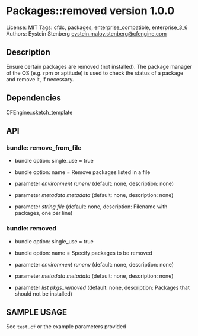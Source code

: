 # Packages::removed version 1.0.0

License: MIT
Tags: cfdc, packages, enterprise_compatible, enterprise_3_6
Authors: Eystein Stenberg <eystein.maloy.stenberg@cfengine.com>

## Description
Ensure certain packages are removed (not installed). The package manager of the OS (e.g. rpm or aptitude) is used to check the status of a package and remove it, if necessary.

## Dependencies
CFEngine::sketch_template

## API
### bundle: remove_from_file
* bundle option: single_use = true

* bundle option: name = Remove packages listed in a file

* parameter _environment_ *runenv* (default: none, description: none)

* parameter _metadata_ *metadata* (default: none, description: none)

* parameter _string_ *file* (default: none, description: Filename with packages, one per line)

### bundle: removed
* bundle option: single_use = true

* bundle option: name = Specify packages to be removed

* parameter _environment_ *runenv* (default: none, description: none)

* parameter _metadata_ *metadata* (default: none, description: none)

* parameter _list_ *pkgs_removed* (default: none, description: Packages that should not be installed)


## SAMPLE USAGE
See `test.cf` or the example parameters provided

